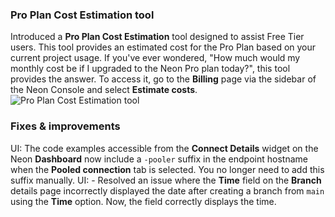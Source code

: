 ### Pro Plan Cost Estimation tool

Introduced a **Pro Plan Cost Estimation** tool designed to assist Free Tier users. This tool provides an estimated cost for the Pro Plan based on your current project usage. If you've ever wondered, "How much would my monthly cost be if I upgraded to the Neon Pro plan today?", this tool provides the answer. To access it, go to the **Billing** page via the sidebar of the Neon Console and select **Estimate costs**.
![Pro Plan Cost Estimation tool](/docs/relnotes/pro_plan_cost_estimator.png)

### Fixes & improvements

UI: The code examples accessible from the **Connect Details** widget on the Neon **Dashboard** now include a `-pooler` suffix in the endpoint hostname when the **Pooled connection** tab is selected. You no longer need to add this suffix manually.
UI: - Resolved an issue where the **Time** field on the **Branch** details page incorrectly displayed the date after creating a branch from `main` using the **Time** option. Now, the field correctly displays the time.
